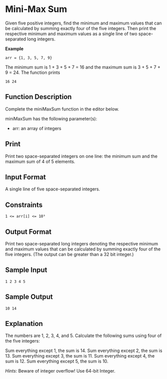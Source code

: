 # Mini-Max Sum

Given five positive integers, find the minimum and maximum values that can be calculated by summing exactly four of the five integers. Then print the respective minimum and maximum values as a single line of two space-separated long integers.

**Example**

``arr = {1, 3, 5, 7, 9}``

The minimum sum is 1 + 3 + 5 + 7 = 16 and the maximum sum is 3 + 5 + 7 + 9 = 24. The function prints

``16 24``

## Function Description

Complete the miniMaxSum function in the editor below.

miniMaxSum has the following parameter(s):

- arr: an array of  integers

## Print

Print two space-separated integers on one line: the minimum sum and the maximum sum of 4 of 5 elements.

## Input Format

A single line of five space-separated integers.

## Constraints

``1 <= arr[i] <= 10⁹``

## Output Format

Print two space-separated long integers denoting the respective minimum and maximum values that can be calculated by summing exactly four of the five integers. (The output can be greater than a 32 bit integer.)

## Sample Input

``1 2 3 4 5``

## Sample Output

``10 14``

## Explanation

The numbers are 1, 2, 3, 4, and 5. Calculate the following sums using four of the five integers:

Sum everything except 1, the sum is 14.
Sum everything except 2, the sum is 13.
Sum everything except 3, the sum is 11.
Sum everything except 4, the sum is 12.
Sum everything except 5, the sum is 10.

*Hints*: Beware of integer overflow! Use 64-bit Integer.